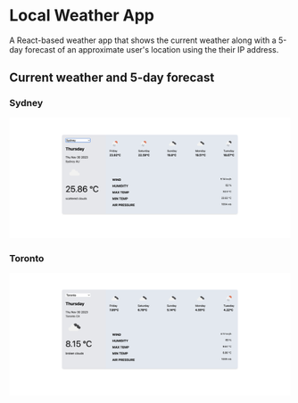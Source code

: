 # Local Weather App
A React-based weather app that shows the current weather along with a
5-day forecast of an approximate user's location using the their IP address.

## Current weather and 5-day forecast

### Sydney
![Sydney Weather](docs/images/sydney-weather.png "Sydney Weather")

### Toronto
![Toronto Weather](docs/images/toronto-weather.png "Toronto Weather")